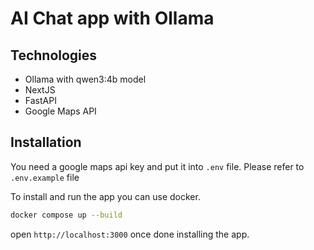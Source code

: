 # AI Chat app with Ollama

## Technologies

- Ollama with qwen3:4b model
- NextJS
- FastAPI
- Google Maps API

## Installation

You need a google maps api key and put it into `.env` file. Please refer to `.env.example` file

To install and run the app you can use docker.

```bash
docker compose up --build
```

open `http://localhost:3000` once done installing the app.
